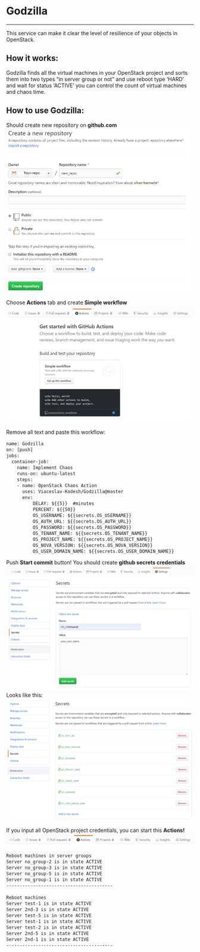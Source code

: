 
# Godzilla
---
This service can make it clear the level of resilience of your objects in OpenStack.

## How it works:
Godzilla finds all the virtual machines in your OpenStack project and sorts them into two types “in server group or not” and use reboot type ‘HARD’ and wait for status ‘ACTIVE’ you can control the count of virtual machines and chaos time.

## How to use Godzilla:
Should create new repository on **github.com**
![](img/p001.PNG) 

Choose **Actions** tab and create **Simple workflow**
![](img/p002.PNG)

Remove all text and paste this workflow:
```
name: Godzilla
on: [push]
jobs:
  container-job:
    name: Implement Chaos
    runs-on: ubuntu-latest
    steps:
    - name: OpenStack Chaos Action
      uses: Viaceslav-Kodesh/Godzilla@master
      env:
          DELAY: ${{5}}  #minutes
          PERCENT: ${{50}}
          OS_USERNAME: ${{secrets.OS_USERNAME}}
          OS_AUTH_URL: ${{secrets.OS_AUTH_URL}}
          OS_PASSWORD: ${{secrets.OS_PASSWORD}}
          OS_TENANT_NAME: ${{secrets.OS_TENANT_NAME}}
          OS_PROJECT_NAME: ${{secrets.OS_PROJECT_NAME}}
          OS_NOVA_VERSION: ${{secrets.OS_NOVA_VERSION}}
          OS_USER_DOMAIN_NAME: ${{secrets.OS_USER_DOMAIN_NAME}}
```
Push **Start commit** button!
You should create **github secrets credentials** 
![](img/p003.PNG)
Looks like this:
![](img/p004.PNG)

If you input all OpenStack project credentials, you can start this **Actions!**
![](img/p005.PNG)

```
Reboot machines in server groups
Server no_group-2 is in state ACTIVE
Server no_group-3 is in state ACTIVE
Server no_group-5 is in state ACTIVE
Server no_group-1 is in state ACTIVE
----------------------------------------

Reboot machines
Server test-1 is in state ACTIVE
Server 2nd-3 is in state ACTIVE
Server test-5 is in state ACTIVE
Server test-1 is in state ACTIVE
Server test-2 is in state ACTIVE
Server 2nd-5 is in state ACTIVE
Server 2nd-1 is in state ACTIVE
----------------------------------------
```
